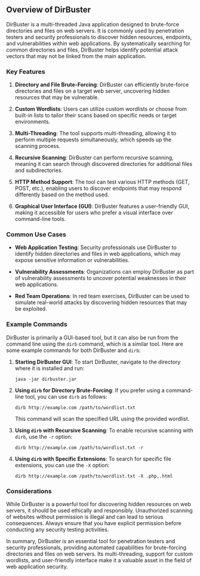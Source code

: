 ## Overview of DirBuster

DirBuster is a multi-threaded Java application designed to brute-force directories and files on web servers. It is commonly used by penetration testers and security professionals to discover hidden resources, endpoints, and vulnerabilities within web applications. By systematically searching for common directories and files, DirBuster helps identify potential attack vectors that may not be linked from the main application.

### Key Features

1. **Directory and File Brute-Forcing**: DirBuster can efficiently brute-force directories and files on a target web server, uncovering hidden resources that may be vulnerable.

2. **Custom Wordlists**: Users can utilize custom wordlists or choose from built-in lists to tailor their scans based on specific needs or target environments.

3. **Multi-Threading**: The tool supports multi-threading, allowing it to perform multiple requests simultaneously, which speeds up the scanning process.

4. **Recursive Scanning**: DirBuster can perform recursive scanning, meaning it can search through discovered directories for additional files and subdirectories.

5. **HTTP Method Support**: The tool can test various HTTP methods (GET, POST, etc.), enabling users to discover endpoints that may respond differently based on the method used.

6. **Graphical User Interface (GUI)**: DirBuster features a user-friendly GUI, making it accessible for users who prefer a visual interface over command-line tools.

### Common Use Cases

- **Web Application Testing**: Security professionals use DirBuster to identify hidden directories and files in web applications, which may expose sensitive information or vulnerabilities.

- **Vulnerability Assessments**: Organizations can employ DirBuster as part of vulnerability assessments to uncover potential weaknesses in their web applications.

- **Red Team Operations**: In red team exercises, DirBuster can be used to simulate real-world attacks by discovering hidden resources that may be exploited.

### Example Commands

DirBuster is primarily a GUI-based tool, but it can also be run from the command line using the `dirb` command, which is a similar tool. Here are some example commands for both DirBuster and `dirb`:

1. **Starting DirBuster GUI**:
   To start DirBuster, navigate to the directory where it is installed and run:
   ```
   java -jar dirbuster.jar
   ```

2. **Using `dirb` for Directory Brute-Forcing**:
   If you prefer using a command-line tool, you can use `dirb` as follows:
   ```
   dirb http://example.com /path/to/wordlist.txt
   ```
   This command will scan the specified URL using the provided wordlist.

3. **Using `dirb` with Recursive Scanning**:
   To enable recursive scanning with `dirb`, use the `-r` option:
   ```
   dirb http://example.com /path/to/wordlist.txt -r
   ```

4. **Using `dirb` with Specific Extensions**:
   To search for specific file extensions, you can use the `-X` option:
   ```
   dirb http://example.com /path/to/wordlist.txt -X .php,.html
   ```

### Considerations

While DirBuster is a powerful tool for discovering hidden resources on web servers, it should be used ethically and responsibly. Unauthorized scanning of websites without permission is illegal and can lead to serious consequences. Always ensure that you have explicit permission before conducting any security testing activities.

In summary, DirBuster is an essential tool for penetration testers and security professionals, providing automated capabilities for brute-forcing directories and files on web servers. Its multi-threading, support for custom wordlists, and user-friendly interface make it a valuable asset in the field of web application security.